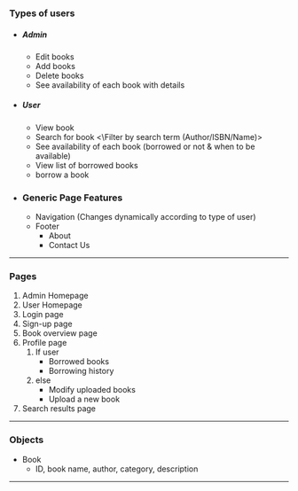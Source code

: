 ### Types of users
- ##### Admin
	- Edit books
	- Add books
	- Delete books
	- See availability of each book with details
- ##### User
	- View book
	- Search for book <\Filter by search term (Author/ISBN/Name)>
	- See availability of each book (borrowed or not & when to be available)
	- View list of borrowed books
	- borrow a book
- ### Generic Page Features
	- Navigation (Changes dynamically according to type of user)
	- Footer 
		- About
		- Contact Us 
---
### Pages
1. Admin Homepage
2. User Homepage
3. Login page
4. Sign-up page
5. Book overview page
6. Profile page
	1. If user
		- Borrowed books
		- Borrowing history
	 2. else
		 - Modify uploaded books
		 - Upload a new book
7. Search results page
---
### Objects
- Book
	- ID, book name, author, category, description
--- 
